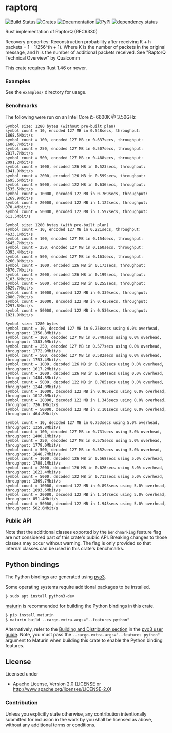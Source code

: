 # raptorq
[![Build Status](https://travis-ci.com/cberner/raptorq.svg?branch=master)](https://travis-ci.com/cberner/raptorq)
[![Crates](https://img.shields.io/crates/v/raptorq.svg)](https://crates.io/crates/raptorq)
[![Documentation](https://docs.rs/raptorq/badge.svg)](https://docs.rs/raptorq)
[![PyPI](https://img.shields.io/pypi/v/raptorq.svg)](https://pypi.org/project/raptorq/)
[![dependency status](https://deps.rs/repo/github/cberner/raptorq/status.svg)](https://deps.rs/repo/github/cberner/raptorq)

Rust implementation of RaptorQ (RFC6330)

Recovery properties:
Reconstruction probability after receiving K + h packets = 1 - 1/256^(h + 1). Where K is the number of packets in the
original message, and h is the number of additional packets received.
See "RaptorQ Technical Overview" by Qualcomm

This crate requires Rust 1.46 or newer.

### Examples
See the `examples/` directory for usage.

### Benchmarks

The following were run on an Intel Core i5-6600K @ 3.50GHz

```
Symbol size: 1280 bytes (without pre-built plan)
symbol count = 10, encoded 127 MB in 0.548secs, throughput: 1868.5Mbit/s
symbol count = 100, encoded 127 MB in 0.637secs, throughput: 1606.7Mbit/s
symbol count = 250, encoded 127 MB in 0.507secs, throughput: 2017.7Mbit/s
symbol count = 500, encoded 127 MB in 0.488secs, throughput: 2091.2Mbit/s
symbol count = 1000, encoded 126 MB in 0.523secs, throughput: 1941.9Mbit/s
symbol count = 2000, encoded 126 MB in 0.599secs, throughput: 1695.5Mbit/s
symbol count = 5000, encoded 122 MB in 0.636secs, throughput: 1535.5Mbit/s
symbol count = 10000, encoded 122 MB in 0.769secs, throughput: 1269.9Mbit/s
symbol count = 20000, encoded 122 MB in 1.122secs, throughput: 870.4Mbit/s
symbol count = 50000, encoded 122 MB in 1.597secs, throughput: 611.5Mbit/s

Symbol size: 1280 bytes (with pre-built plan)
symbol count = 10, encoded 127 MB in 0.221secs, throughput: 4633.1Mbit/s
symbol count = 100, encoded 127 MB in 0.154secs, throughput: 6645.7Mbit/s
symbol count = 250, encoded 127 MB in 0.160secs, throughput: 6393.4Mbit/s
symbol count = 500, encoded 127 MB in 0.163secs, throughput: 6260.8Mbit/s
symbol count = 1000, encoded 126 MB in 0.173secs, throughput: 5870.7Mbit/s
symbol count = 2000, encoded 126 MB in 0.199secs, throughput: 5103.6Mbit/s
symbol count = 5000, encoded 122 MB in 0.255secs, throughput: 3829.7Mbit/s
symbol count = 10000, encoded 122 MB in 0.339secs, throughput: 2880.7Mbit/s
symbol count = 20000, encoded 122 MB in 0.425secs, throughput: 2297.8Mbit/s
symbol count = 50000, encoded 122 MB in 0.536secs, throughput: 1821.9Mbit/s

Symbol size: 1280 bytes
symbol count = 10, decoded 127 MB in 0.758secs using 0.0% overhead, throughput: 1350.8Mbit/s
symbol count = 100, decoded 127 MB in 0.740secs using 0.0% overhead, throughput: 1383.0Mbit/s
symbol count = 250, decoded 127 MB in 0.577secs using 0.0% overhead, throughput: 1772.9Mbit/s
symbol count = 500, decoded 127 MB in 0.582secs using 0.0% overhead, throughput: 1753.4Mbit/s
symbol count = 1000, decoded 126 MB in 0.628secs using 0.0% overhead, throughput: 1617.2Mbit/s
symbol count = 2000, decoded 126 MB in 0.684secs using 0.0% overhead, throughput: 1484.8Mbit/s
symbol count = 5000, decoded 122 MB in 0.785secs using 0.0% overhead, throughput: 1244.0Mbit/s
symbol count = 10000, decoded 122 MB in 0.965secs using 0.0% overhead, throughput: 1012.0Mbit/s
symbol count = 20000, decoded 122 MB in 1.345secs using 0.0% overhead, throughput: 726.1Mbit/s
symbol count = 50000, decoded 122 MB in 2.101secs using 0.0% overhead, throughput: 464.8Mbit/s

symbol count = 10, decoded 127 MB in 0.753secs using 5.0% overhead, throughput: 1359.8Mbit/s
symbol count = 100, decoded 127 MB in 0.731secs using 5.0% overhead, throughput: 1400.1Mbit/s
symbol count = 250, decoded 127 MB in 0.575secs using 5.0% overhead, throughput: 1779.0Mbit/s
symbol count = 500, decoded 127 MB in 0.552secs using 5.0% overhead, throughput: 1848.7Mbit/s
symbol count = 1000, decoded 126 MB in 0.568secs using 5.0% overhead, throughput: 1788.1Mbit/s
symbol count = 2000, decoded 126 MB in 0.626secs using 5.0% overhead, throughput: 1622.4Mbit/s
symbol count = 5000, decoded 122 MB in 0.713secs using 5.0% overhead, throughput: 1369.7Mbit/s
symbol count = 10000, decoded 122 MB in 0.893secs using 5.0% overhead, throughput: 1093.6Mbit/s
symbol count = 20000, decoded 122 MB in 1.147secs using 5.0% overhead, throughput: 851.4Mbit/s
symbol count = 50000, decoded 122 MB in 1.943secs using 5.0% overhead, throughput: 502.6Mbit/s
```

### Public API
Note that the additional classes exported by the `benchmarking` feature flag are not considered part of this
crate's public API. Breaking changes to those classes may occur without warning. The flag is only provided
so that internal classes can be used in this crate's benchmarks.

## Python bindings

The Python bindings are generated using [pyo3](https://github.com/PyO3/pyo3). 

Some operating systems require additional packages to be installed.
```
$ sudo apt install python3-dev
```

[maturin](https://github.com/PyO3/maturin) is recommended for building the Python bindings in this crate.
```
$ pip install maturin
$ maturin build --cargo-extra-args="--features python"
```

Alternatively, refer to the [Building and Distribution section](https://pyo3.rs/v0.8.5/building_and_distribution.html) in the [pyo3 user guide](https://pyo3.rs/v0.8.5/).
Note, you must pass the `--cargo-extra-args="--features python"` argument to Maturin when building this crate
to enable the Python binding features.

## License

Licensed under

 * Apache License, Version 2.0 ([LICENSE](LICENSE) or http://www.apache.org/licenses/LICENSE-2.0)

### Contribution

Unless you explicitly state otherwise, any contribution intentionally submitted
for inclusion in the work by you shall be licensed as above, without any
additional terms or conditions.
